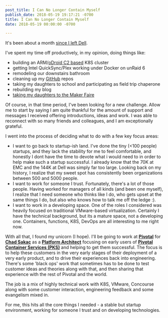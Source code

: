 ```yaml
---
post_title: I Can No Longer Contain Myself
publish_date: 2018-05-19 19:17:21 -0700
title: I Can No Longer Contain Myself
date: 2018-05-19 00:00:00 -0700

---
```


It's been about a month [since I left Dell](https://blog.cowger.us/post/goodbye-always-makes-my-throat-hurt/).

I've spent my time off productively, in my opinion, doing things like:

* building an ARM/[oDroid C2 based](http://www.hardkernel.com/main/products/prdt_info.php?g_code=G145457216438) K8S cluster
* getting Intel QuickSync/Plex working under Docker on unRaid 6
* remodeling our downstairs bathroom
* cleaning up my [GitHub](https://github.com/mcowger?tab=repositories) repos
* taking my daughters to school and participating as field trip chaperone
* rebuilding my blog
* [taking my daughters to the Maker Faire](https://makerfaire.com/bay-area/)

Of course, in that time period, I've been looking for a new challenge.  Allow me to start by saying I am quite thankful for the amount of support and messages I received offering introductions, ideas and work.   I was able to reconnect with so many friends and colleagues, and I am exceptionally grateful.

I went into the process of deciding what to do with a few key focus areas:

* I want to go back to startup-ish land.   I've done the tiny (<100 people) startups, and they lack the stability for me to feel comfortable, and honestly I dont have the time to devote what i would need to in order to help make such a startup successful.  I already know that the 70K at EMC and the 144K at Dell was simply far too large.   Looking back on my history, I realize that my sweet spot has consistently been organizations between 500 and 5000 people.
* I want to work for someone I trust.   Fortunately, there's a lot of those people.   Having worked for managers of all kinds (and been one myself), I realize that I need someone who thinks like I do, who gets upset at the same things I do, but also who knows how to talk me off the ledge :).
* I want to work in a developing space.  One of the roles I considered was heavily focused on traditional VMware-based virtualization.  Certainly I have the technical background, but its a mature space, not a developing one.   Containers, functions, K8S, DevOps are all interesting to me right now.

With all that, I found my unicorn (I hope).  I'll be going to work at [**Pivotal**](https://pivotal.io/) for [**Chad Sakac**](http://virtualgeek.io/) as a [**Platform Architect**](https://builttoadapt.io/a-day-in-the-life-of-a-pivotal-platform-architect-e7f823aae1bd?gi=d190199d189c) focusing on early users of [**Pivotal Container Services (PKS)**](https://pivotal.io/platform/pivotal-container-service) and helping to get them successful.  The focus is to help these customers in the very early stages of their deployment of a very early product, and to drive their experiences back into engineering.  There's some 'black ops' work that sometimes has to be done to test customer ideas and theories along with that, and then sharing that experience with the rest of Pivotal and the world.

The job is a mix of highly technical work with K8S, VMware, Concourse along with some customer interaction, engineering feedback and some evangelism mixed in.

For me, this hits all the core things I needed - a stable but startup environment, working for someone I trust and on developing technologies.